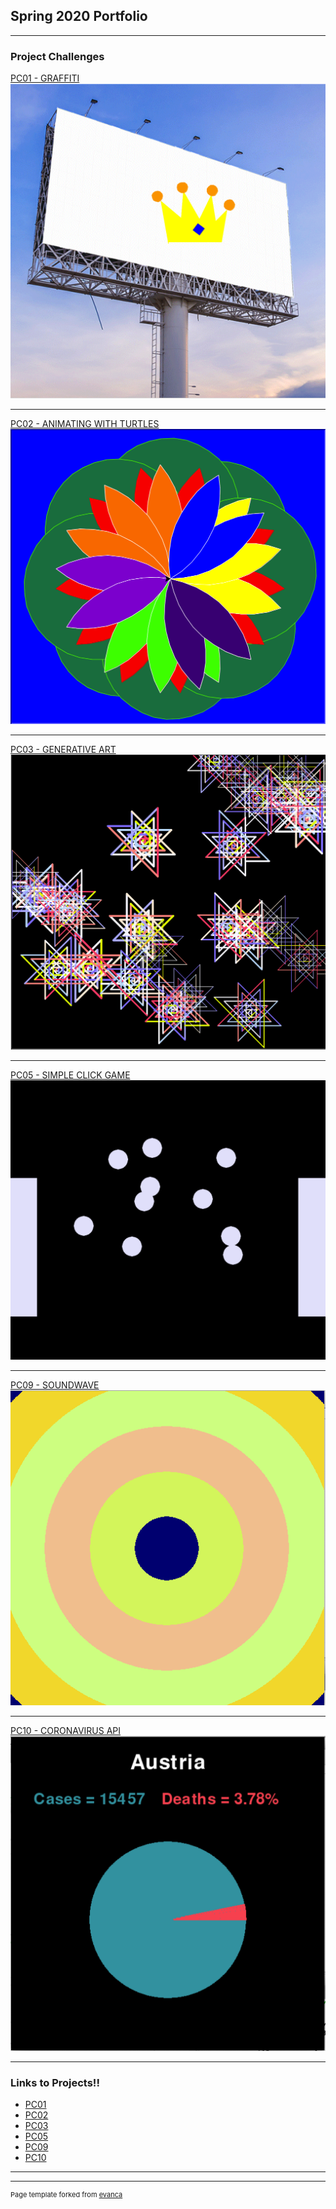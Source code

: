 ## Spring 2020 Portfolio

---

### Project Challenges 

[PC01 - GRAFFITI](/sample_page)
<img src="images/PC01.png?raw=true"/>

---
[PC02 - ANIMATING WITH TURTLES](/pdf/sample_presentation.pdf)
<img src="images/PC02.png?raw=true"/>

---
[PC03 - GENERATIVE ART](http://example.com/)
<img src="images/PC03.png?raw=true"/>

---
[PC05 - SIMPLE CLICK GAME](http://example.com/)
<img src="images/PC05.png?raw=true"/>

---

[PC09 - SOUNDWAVE](http://example.com/)
<img src="images/PC09.png?raw=true"/>

---


[PC10 - CORONAVIRUS API](http://example.com/)
<img src="images/PC10.png?raw=true"/>

---

### Links to Projects!!

- [PC01](http://example.com/)
- [PC02](http://example.com/)
- [PC03](http://example.com/)
- [PC05](http://example.com/)
- [PC09](http://example.com/)
- [PC10](http://example.com/)

---




---
<p style="font-size:11px">Page template forked from <a href="https://github.com/evanca/quick-portfolio">evanca</a></p>
<!-- Remove above link if you don't want to attibute -->
